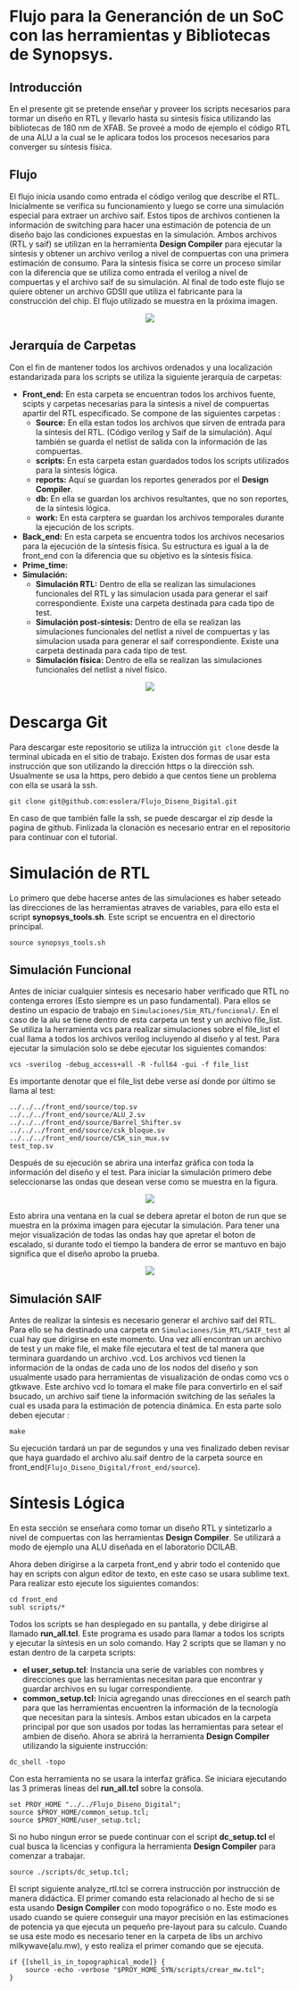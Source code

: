 # Flujo para la Generanción de un SoC con las herramientas y Bibliotecas de Synopsys.
## Introducción
En el presente git se pretende enseñar y proveer los scripts necesarios para tormar un diseño en RTL y llevarlo hasta su sintesís física utilizando las bibliotecas de 180 nm de XFAB.  Se proveé a modo de ejemplo el código RTL de una ALU a la cual se le aplicara todos los procesos necesarios para converger su síntesis física.  


## Flujo
El flujo inicia usando como entrada el código verilog que describe el RTL. Inicialmente se verifica su funcionamiento y luego se corre una simulación especial para extraer un archivo saif. Estos tipos de archivos contienen la información de switching para hacer una estimación de potencia de un diseño bajo las condiciones expuestas en la simulación. Ambos archivos (RTL y saif) se utilizan en la herramienta **Design Compiler** para ejecutar la síntesis y obtener un archivo verilog a nivel de compuertas con una primera estimación de consumo. Para la síntesis física se corre un proceso similar con la diferencia que se utiliza como entrada el verilog a nivel de compuertas y el archivo saif de su simulación. Al final de todo este flujo se quiere obtener un archivo GDSII que utiliza el fabricante para la construcción del chip. El flujo utilizado se muestra en la próxima imagen.
<p align="center">
  <img src="imagenes/Flujo_topo.png">
</p>

## Jerarquía de Carpetas
Con el fin de mantener todos los archivos ordenados y una localización estandarizada para los scripts se utiliza la siguiente jerarquía de carpetas:

* **Front_end:** En esta carpeta se encuentran todos los archivos fuente, scipts y carpetas necesarias para la sintesis a nivel de compuertas apartir del RTL especificado. Se compone de las siguientes carpetas :
  * **Source:** En ella estan todos los archivos que sirven de entrada para la síntesis del RTL. (Código verilog y Saif de la simulación). Aquí también se guarda el netlist de salida con la información de las compuertas.
  * **scripts:** En esta carpeta estan guardados todos los scripts utilizados para la síntesis lógica.
  * **reports:** Aquí se guardan los reportes generados por el **Design Compiler**.
  * **db:** En ella se guardan los archivos resultantes, que no son reportes, de la síntesis lógica.
  * **work:** En esta carptera se guardan los archivos temporales durante la ejecución de los scripts.
* **Back_end:** En esta carpeta se encuentra todos los archivos necesarios para la ejecución de la síntesis física. Su estructura es igual a la de front_end con la diferencia que su objetivo es la síntesis física.
* **Prime_time:**
* **Simulación:**
  * **Simulación RTL:** Dentro de ella se realizan las simulaciones funcionales del RTL y las simulacion usada para generar el saif correspondiente. Existe una carpeta destinada para cada tipo de test.
  * **Simulación post-síntesis:** Dentro de ella se realizan las simulaciones funcionales del netlist a nivel de compuertas y las simulacion usada para generar el saif correspondiente. Existe una carpeta destinada para cada tipo de test. 
  * **Simulación física:** Dentro de ella se realizan las simulaciones funcionales del netlist a nivel físico.
<p align="center">
  <img src="imagenes/Diagrama_carpetas.png">
</p>

# Descarga Git
Para descargar este repositorio se utiliza la intrucción ``git clone`` desde la terminal ubicada en el sitio de trabajo. Existen dos formas de usar esta instrucción que son utilizando la dirección https o la dirección ssh. Usualmente se usa la https, pero debido a que centos tiene un problema con ella se usará la ssh. 
```
git clone git@github.com:esolera/Flujo_Diseno_Digital.git
```
En caso de que también falle la ssh, se puede descargar el zip desde la pagina de github. Finlizada la clonación es necesario entrar en el repositorio para continuar con el tutorial.
# Simulación de RTL
Lo primero que debe hacerse antes de las simulaciones es haber seteado las direcciones de las herramientas atraves de variables, para ello esta el script **synopsys_tools.sh**. Este script se encuentra en el directorio principal.
```
source synopsys_tools.sh
```
## Simulación Funcional
Antes de iniciar cualquier síntesis es necesario haber verificado que RTL no contenga errores (Esto siempre es un paso fundamental). Para ellos se destino un espacio de trabajo en ```Simulaciones/Sim_RTL/funcional/```. En el caso de la alu se tiene dentro de esta carpeta un test y un archivo file_list. Se utiliza la herramienta vcs para realizar simulaciones sobre el file_list el cual llama a todos los archivos verilog incluyendo al diseño y al test. Para ejecutar la simulación solo se debe ejecutar los siguientes comandos:
```
vcs -sverilog -debug_access+all -R -full64 -gui -f file_list
```
 Es importante denotar que el file_list debe verse así donde por último se llama al test:
```
../../../front_end/source/top.sv
../../../front_end/source/ALU_2.sv
../../../front_end/source/Barrel_Shifter.sv
../../../front_end/source/csk_bloque.sv
../../../front_end/source/CSK_sin_mux.sv
test_top.sv
```
Después de su ejecución se abrira una interfaz gráfica con toda la información del diseño y el test. Para iniciar la simulación primero debe seleccionarse las ondas que desean verse como se muestra en la figura. 

<p align="center">
  <img src="imagenes/vcs_RTL.png">
</p>
Esto abrira una ventana en la cual se debera apretar el boton de run que se muestra en la próxima imagen para ejecutar la simulación. Para tener una mejor visualización de todas las ondas hay que apretar el boton de escalado, si durante todo el tiempo la bandera de error se mantuvo en bajo significa que el diseño aprobo la prueba.

<p align="center">
  <img src="imagenes/wave_RTL.png">
</p>

## Simulación SAIF
Antes de realizar la síntesis es necesario generar el archivo saif del RTL. Para ello se ha destinado una carpeta en ``Simulaciones/Sim_RTL/SAIF_test`` al cual hay que dirigirse en este momento. Una vez allí encontran un archivo de test y un make file, el make file ejecutara el test de tal manera que terminara guardando un archivo .vcd. Los archivos vcd tienen la información de la ondas de cada uno de los nodos del diseño y son usualmente usado para herramientas de visualización de ondas como vcs o gtkwave. Este archivo vcd lo tomara el make file para convertirlo en el saif bsucado, un archivo saif tiene la información switching de las señales la cual es usada para la estimación de potencia dinámica. En esta parte solo deben ejecutar :
```
make
```
Su ejecución tardará un par de segundos y una ves finalizado deben revisar que haya guardado el archivo alu.saif dentro de la carpeta source en front_end(```Flujo_Diseno_Digital/front_end/source```).
# Síntesis Lógica
En esta sección  se enseñara como tomar un diseño RTL y sintetizarlo a nivel de compuertas con las herramientas **Design Compiler**. Se utilizará a modo de ejemplo una ALU diseñada en el laboratorio DCILAB. 

Ahora deben dirigirse a la carpeta front_end y abrir todo el contenido que hay en scripts con algun editor de texto, en este caso se usara sublime text. Para realizar esto ejecute los siguientes comandos:
```
cd front_end
subl scripts/*
```
Todos los scripts se han desplegado en su pantalla, y debe dirigirse al llamado **run_all.tcl**. Este programa es usado para llamar a todos los scripts y ejecutar la síntesis en un solo comando. Hay 2 scripts que se llaman y no estan dentro de la carpeta scripts:
* **el user_setup.tcl**: Instancia una serie de variables con nombres y direcciones que las herramientas necesitan para que encontrar y guardar archivos en su lugar correspondiente.
* **common_setup.tcl:** Inicia agregando unas direcciones en el search path para que las herramientas encuentren la información de la tecnología que necesitan para la sintesís.
Ambos estan ubicados en la carpeta principal por que son usados por todas las herramientas para setear el ambien de diseño.
Ahora se abrirá la herramienta **Design Compiler** utilizando la siguiente instrucción:
```
dc_shell -topo
```
Con esta herramienta no se usara la interfaz gráfica. Se iniciara ejecutando las 3 primeras líneas del **run_all.tcl** sobre la consola.
```
set PROY_HOME "../../Flujo_Diseno_Digital";
source $PROY_HOME/common_setup.tcl;
source $PROY_HOME/user_setup.tcl;
```
Si no hubo ningun error se puede continuar con el script **dc_setup.tcl** el cual busca la licencias y configura la herramienta  **Design Compiler** para comenzar a trabajar.
```
source ./scripts/dc_setup.tcl;
```
El script siguiente analyze_rtl.tcl se correra instrucción por instrucción de manera didáctica. El primer comando esta relacionado al hecho de si se esta usando **Design Compiler** con modo topográfico o no. Este modo es usado cuando se quiere conseguir una mayor precisión en las estimaciones de potencia ya que ejecuta un pequeño pre-layout para su calculo. Cuando se usa este modo es necesario tener en la carpeta de libs un archivo milkywave(alu.mw), y esto realiza el primer comando que se ejecuta.

```
if {[shell_is_in_topographical_mode]} {
	source -echo -verbose "$PROY_HOME_SYN/scripts/crear_mw.tcl";
}
```
